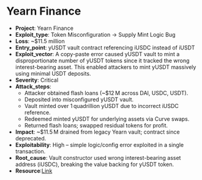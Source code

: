 # Yearn Finance

- **Project**: Yearn Finance
- **Exploit_type**: Token Misconfiguration → Supply Mint Logic Bug
- **Loss**: ~$11.5 million  
- **Entry_point**: yUSDT vault contract referencing iUSDC instead of iUSDT
- **Exploit_vector**: A copy-paste error caused yUSDT vault to mint a disproportionate number of yUSDT tokens since it tracked the wrong interest-bearing asset. This enabled attackers to mint yUSDT massively using minimal USDT deposits.
- **Severity**: Critical
- **Attack_steps**:
    - Attacker obtained flash loans (~$12 M across DAI, USDC, USDT).
    - Deposited into misconfigured yUSDT vault.
    - Vault minted over 1 quadrillion yUSDT due to incorrect iUSDC reference.
    - Redeemed minted yUSDT for underlying assets via Curve swaps.
    - Returned flash loans; swapped residual tokens for profit.
- **Impact**: ~$11.5 M drained from legacy Yearn vault; contract since deprecated.
- **Exploitability**: High – simple logic/config error exploited in a single transaction.
- **Root_cause**: Vault constructor used wrong interest-bearing asset address (iUSDC), breaking the value backing for yUSDT token.
- **Resource**:[Link](https://quillaudits.medium.com/decoding-yearn-finance-11-million-hack-quillaudits-c9a75ac7e68b)